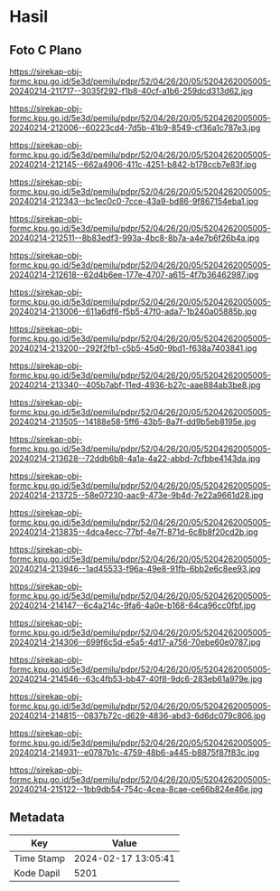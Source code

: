 # Hasil

## Foto C Plano

https://sirekap-obj-formc.kpu.go.id/5e3d/pemilu/pdpr/52/04/26/20/05/5204262005005-20240214-211717--3035f292-f1b8-40cf-a1b6-259dcd313d62.jpg

https://sirekap-obj-formc.kpu.go.id/5e3d/pemilu/pdpr/52/04/26/20/05/5204262005005-20240214-212006--60223cd4-7d5b-41b9-8549-cf36a1c787e3.jpg

https://sirekap-obj-formc.kpu.go.id/5e3d/pemilu/pdpr/52/04/26/20/05/5204262005005-20240214-212145--662a4906-411c-4251-b842-b178ccb7e83f.jpg

https://sirekap-obj-formc.kpu.go.id/5e3d/pemilu/pdpr/52/04/26/20/05/5204262005005-20240214-212343--bc1ec0c0-7cce-43a9-bd86-9f867154eba1.jpg

https://sirekap-obj-formc.kpu.go.id/5e3d/pemilu/pdpr/52/04/26/20/05/5204262005005-20240214-212511--8b83edf3-993a-4bc8-8b7a-a4e7b6f26b4a.jpg

https://sirekap-obj-formc.kpu.go.id/5e3d/pemilu/pdpr/52/04/26/20/05/5204262005005-20240214-212618--62d4b6ee-177e-4707-a615-4f7b36462987.jpg

https://sirekap-obj-formc.kpu.go.id/5e3d/pemilu/pdpr/52/04/26/20/05/5204262005005-20240214-213006--611a6df6-f5b5-47f0-ada7-1b240a05885b.jpg

https://sirekap-obj-formc.kpu.go.id/5e3d/pemilu/pdpr/52/04/26/20/05/5204262005005-20240214-213200--292f2fb1-c5b5-45d0-9bd1-f638a7403841.jpg

https://sirekap-obj-formc.kpu.go.id/5e3d/pemilu/pdpr/52/04/26/20/05/5204262005005-20240214-213340--405b7abf-11ed-4936-b27c-aae884ab3be8.jpg

https://sirekap-obj-formc.kpu.go.id/5e3d/pemilu/pdpr/52/04/26/20/05/5204262005005-20240214-213505--14188e58-5ff6-43b5-8a7f-dd9b5eb8195e.jpg

https://sirekap-obj-formc.kpu.go.id/5e3d/pemilu/pdpr/52/04/26/20/05/5204262005005-20240214-213628--72ddb6b8-4a1a-4a22-abbd-7cfbbe4143da.jpg

https://sirekap-obj-formc.kpu.go.id/5e3d/pemilu/pdpr/52/04/26/20/05/5204262005005-20240214-213725--58e07230-aac9-473e-9b4d-7e22a9661d28.jpg

https://sirekap-obj-formc.kpu.go.id/5e3d/pemilu/pdpr/52/04/26/20/05/5204262005005-20240214-213835--4dca4ecc-77bf-4e7f-871d-6c8b8f20cd2b.jpg

https://sirekap-obj-formc.kpu.go.id/5e3d/pemilu/pdpr/52/04/26/20/05/5204262005005-20240214-213946--1ad45533-f96a-49e8-91fb-6bb2e6c8ee93.jpg

https://sirekap-obj-formc.kpu.go.id/5e3d/pemilu/pdpr/52/04/26/20/05/5204262005005-20240214-214147--6c4a214c-9fa6-4a0e-b168-64ca96cc0fbf.jpg

https://sirekap-obj-formc.kpu.go.id/5e3d/pemilu/pdpr/52/04/26/20/05/5204262005005-20240214-214306--699f6c5d-e5a5-4d17-a756-70ebe60e0787.jpg

https://sirekap-obj-formc.kpu.go.id/5e3d/pemilu/pdpr/52/04/26/20/05/5204262005005-20240214-214546--63c4fb53-bb47-40f8-9dc6-283eb61a979e.jpg

https://sirekap-obj-formc.kpu.go.id/5e3d/pemilu/pdpr/52/04/26/20/05/5204262005005-20240214-214815--0837b72c-d629-4836-abd3-6d6dc079c806.jpg

https://sirekap-obj-formc.kpu.go.id/5e3d/pemilu/pdpr/52/04/26/20/05/5204262005005-20240214-214931--e0787b1c-4759-48b6-a445-b8875f87f83c.jpg

https://sirekap-obj-formc.kpu.go.id/5e3d/pemilu/pdpr/52/04/26/20/05/5204262005005-20240214-215122--1bb9db54-754c-4cea-8cae-ce66b824e46e.jpg


## Metadata

| Key        | Value               |
| ---------- | ------------------- |
| Time Stamp | 2024-02-17 13:05:41 |
| Kode Dapil | 5201                |



